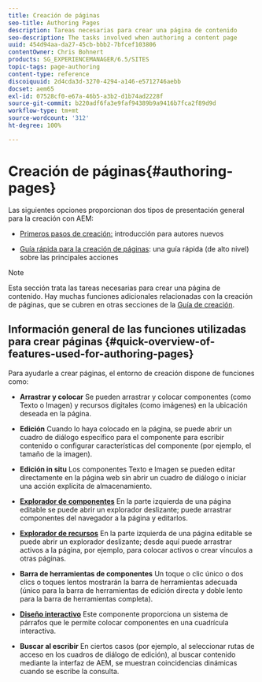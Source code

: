 ```yaml
---
title: Creación de páginas
seo-title: Authoring Pages
description: Tareas necesarias para crear una página de contenido
seo-description: The tasks involved when authoring a content page
uuid: 454d94aa-da27-45cb-bbb2-7bfcef103806
contentOwner: Chris Bohnert
products: SG_EXPERIENCEMANAGER/6.5/SITES
topic-tags: page-authoring
content-type: reference
discoiquuid: 2d4cda3d-3270-4294-a146-e5712746aebb
docset: aem65
exl-id: 07528cf0-e67a-46b5-a3b2-d1b74ad2228f
source-git-commit: b220adf6fa3e9faf94389b9a9416b7fca2f89d9d
workflow-type: tm+mt
source-wordcount: '312'
ht-degree: 100%

---
```


# Creación de páginas{#authoring-pages}

Las siguientes opciones proporcionan dos tipos de presentación general para la creación con AEM:

* [Primeros pasos de creación:](/help/sites-authoring/first-steps.md) introducción para autores nuevos

* [Guía rápida para la creación de páginas](/help/sites-authoring/qg-page-authoring.md): una guía rápida (de alto nivel) sobre las principales acciones

>[!NOTE]
>
>Esta sección trata las tareas necesarias para crear una página de contenido. Hay muchas funciones adicionales relacionadas con la creación de páginas, que se cubren en otras secciones de la [Guía de creación](/help/sites-authoring/home.md).

## Información general de las funciones utilizadas para crear páginas {#quick-overview-of-features-used-for-authoring-pages}

Para ayudarle a crear páginas, el entorno de creación dispone de funciones como:

* **Arrastrar y colocar** Se pueden arrastrar y colocar componentes (como Texto o Imagen) y recursos digitales (como imágenes) en la ubicación deseada en la página.

* **Edición** Cuando lo haya colocado en la página, se puede abrir un cuadro de diálogo específico para el componente para escribir contenido o configurar características del componente (por ejemplo, el tamaño de la imagen).

* **Edición in situ** Los componentes Texto e Imagen se pueden editar directamente en la página web sin abrir un cuadro de diálogo o iniciar una acción explícita de almacenamiento.

* **[Explorador de componentes](/help/sites-authoring/author-environment-tools.md#componentsbrowsertouchoptimizedui)** En la parte izquierda de una página editable se puede abrir un explorador deslizante; puede arrastrar componentes del navegador a la página y editarlos.

* **[Explorador de recursos](/help/sites-authoring/author-environment-tools.md#assetsbrowsertouchoptimizedui)** En la parte izquierda de una página editable se puede abrir un explorador deslizante; desde aquí puede arrastrar activos a la página, por ejemplo, para colocar activos o crear vínculos a otras páginas.

* **Barra de herramientas de componentes** Un toque o clic único o dos clics o toques lentos mostrarán la barra de herramientas adecuada (único para la barra de herramientas de edición directa y doble lento para la barra de herramientas completa).

* **[Diseño interactivo](/help/sites-authoring/responsive-layout.md)** Este componente proporciona un sistema de párrafos que le permite colocar componentes en una cuadrícula interactiva.

* **Buscar al escribir** En ciertos casos (por ejemplo, al seleccionar rutas de acceso en los cuadros de diálogo de edición), al buscar contenido mediante la interfaz de AEM, se muestran coincidencias dinámicas cuando se escribe la consulta.
